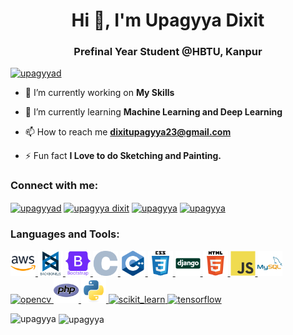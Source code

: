 <h1 align="center">Hi 👋, I'm Upagyya Dixit</h1>
<h3 align="center">Prefinal Year Student @HBTU, Kanpur</h3>

<p align="left"> <a href="https://twitter.com/upagyyad" target="blank"><img src="https://img.shields.io/twitter/follow/upagyyad?logo=twitter&style=for-the-badge" alt="upagyyad" /></a> </p>

- 🔭 I’m currently working on **My Skills**

- 🌱 I’m currently learning **Machine Learning and Deep Learning**

- 📫 How to reach me **dixitupagyya23@gmail.com**

- ⚡ Fun fact **I Love to do Sketching and Painting.**

<h3 align="left">Connect with me:</h3>
<p align="left">
<a href="https://twitter.com/upagyyad" target="blank"><img align="center" src="https://cdn.jsdelivr.net/npm/simple-icons@3.0.1/icons/twitter.svg" alt="upagyyad" height="30" width="40" /></a>
<a href="https://linkedin.com/in/upagyya dixit" target="blank"><img align="center" src="https://cdn.jsdelivr.net/npm/simple-icons@3.0.1/icons/linkedin.svg" alt="upagyya dixit" height="30" width="40" /></a>
<a href="https://instagram.com/upagyya" target="blank"><img align="center" src="https://cdn.jsdelivr.net/npm/simple-icons@3.0.1/icons/instagram.svg" alt="upagyya" height="30" width="40" /></a>
<a href="https://www.leetcode.com/upagyya" target="blank"><img align="center" src="https://cdn.jsdelivr.net/npm/simple-icons@3.0.1/icons/leetcode.svg" alt="upagyya" height="30" width="40" /></a>
</p>

<h3 align="left">Languages and Tools:</h3>
<p align="left"> <a href="https://aws.amazon.com" target="_blank"> <img src="https://raw.githubusercontent.com/devicons/devicon/master/icons/amazonwebservices/amazonwebservices-original-wordmark.svg" alt="aws" width="40" height="40"/> </a> <a href="https://backbonejs.org" target="_blank"> <img src="https://raw.githubusercontent.com/devicons/devicon/master/icons/backbonejs/backbonejs-original-wordmark.svg" alt="backbonejs" width="40" height="40"/> </a> <a href="https://getbootstrap.com" target="_blank"> <img src="https://raw.githubusercontent.com/devicons/devicon/master/icons/bootstrap/bootstrap-plain-wordmark.svg" alt="bootstrap" width="40" height="40"/> </a> <a href="https://www.cprogramming.com/" target="_blank"> <img src="https://raw.githubusercontent.com/devicons/devicon/master/icons/c/c-original.svg" alt="c" width="40" height="40"/> </a> <a href="https://www.w3schools.com/cpp/" target="_blank"> <img src="https://raw.githubusercontent.com/devicons/devicon/master/icons/cplusplus/cplusplus-original.svg" alt="cplusplus" width="40" height="40"/> </a> <a href="https://www.w3schools.com/css/" target="_blank"> <img src="https://raw.githubusercontent.com/devicons/devicon/master/icons/css3/css3-original-wordmark.svg" alt="css3" width="40" height="40"/> </a> <a href="https://www.djangoproject.com/" target="_blank"> <img src="https://raw.githubusercontent.com/devicons/devicon/master/icons/django/django-original.svg" alt="django" width="40" height="40"/> </a> <a href="https://www.w3.org/html/" target="_blank"> <img src="https://raw.githubusercontent.com/devicons/devicon/master/icons/html5/html5-original-wordmark.svg" alt="html5" width="40" height="40"/> </a> <a href="https://developer.mozilla.org/en-US/docs/Web/JavaScript" target="_blank"> <img src="https://raw.githubusercontent.com/devicons/devicon/master/icons/javascript/javascript-original.svg" alt="javascript" width="40" height="40"/> </a> <a href="https://www.mysql.com/" target="_blank"> <img src="https://raw.githubusercontent.com/devicons/devicon/master/icons/mysql/mysql-original-wordmark.svg" alt="mysql" width="40" height="40"/> </a> <a href="https://opencv.org/" target="_blank"> <img src="https://www.vectorlogo.zone/logos/opencv/opencv-icon.svg" alt="opencv" width="40" height="40"/> </a> <a href="https://www.php.net" target="_blank"> <img src="https://raw.githubusercontent.com/devicons/devicon/master/icons/php/php-original.svg" alt="php" width="40" height="40"/> </a> <a href="https://www.python.org" target="_blank"> <img src="https://raw.githubusercontent.com/devicons/devicon/master/icons/python/python-original.svg" alt="python" width="40" height="40"/> </a> <a href="https://scikit-learn.org/" target="_blank"> <img src="https://upload.wikimedia.org/wikipedia/commons/0/05/Scikit_learn_logo_small.svg" alt="scikit_learn" width="40" height="40"/> </a> <a href="https://www.tensorflow.org" target="_blank"> <img src="https://www.vectorlogo.zone/logos/tensorflow/tensorflow-icon.svg" alt="tensorflow" width="40" height="40"/> </a> </p>

<p><img align="left" src="https://github-readme-stats.vercel.app/api/top-langs?username=upagyya&show_icons=true&locale=en&layout=compact" alt="upagyya" /></p>

<p>&nbsp;<img align="center" src="https://github-readme-stats.vercel.app/api?username=upagyya&show_icons=true&locale=en" alt="upagyya" /></p>

